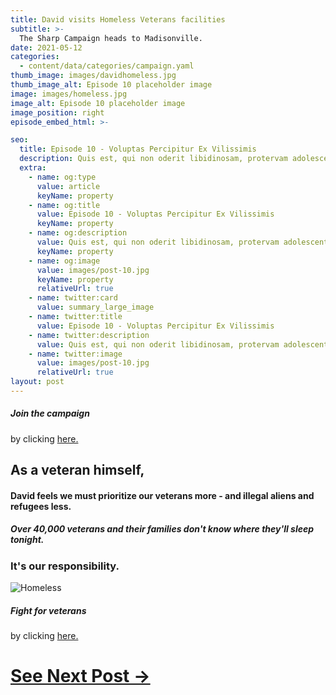 ```yaml
---
title: David visits Homeless Veterans facilities
subtitle: >-
  The Sharp Campaign heads to Madisonville.
date: 2021-05-12
categories:
  - content/data/categories/campaign.yaml
thumb_image: images/davidhomeless.jpg
thumb_image_alt: Episode 10 placeholder image
image: images/homeless.jpg
image_alt: Episode 10 placeholder image
image_position: right
episode_embed_html: >-

seo:
  title: Episode 10 - Voluptas Percipitur Ex Vilissimis
  description: Quis est, qui non oderit libidinosam, protervam adolescentiam
  extra:
    - name: og:type
      value: article
      keyName: property
    - name: og:title
      value: Episode 10 - Voluptas Percipitur Ex Vilissimis
      keyName: property
    - name: og:description
      value: Quis est, qui non oderit libidinosam, protervam adolescentiam
      keyName: property
    - name: og:image
      value: images/post-10.jpg
      keyName: property
      relativeUrl: true
    - name: twitter:card
      value: summary_large_image
    - name: twitter:title
      value: Episode 10 - Voluptas Percipitur Ex Vilissimis
    - name: twitter:description
      value: Quis est, qui non oderit libidinosam, protervam adolescentiam
    - name: twitter:image
      value: images/post-10.jpg
      relativeUrl: true
layout: post
---
```


##### Join the campaign
by clicking [here.](/join)

## As a veteran himself,
#### David feels we must prioritize our veterans more - and illegal aliens and refugees less.
##### Over 40,000 veterans and their families don't know where they'll sleep tonight.
### It's our responsibility.

![Homeless](/images/davidhomeless.jpg)

##### Fight for veterans
by clicking [here.](/join)

# [See Next Post ->](/)
